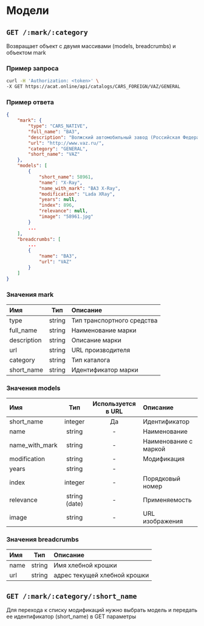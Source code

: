 # Модели

## `GET /:mark/:category`

Возвращает объект с двумя массивами (models, breadcrumbs) и объектом mark

### Пример запроса

```bash
curl -H 'Authorization: <token>' \
-X GET https://acat.online/api/catalogs/CARS_FOREIGN/VAZ/GENERAL
```

### Пример ответа

```json
{
    "mark": {
        "type": "CARS_NATIVE",
        "full_name": "ВАЗ",
        "description": "Волжский автомобильный завод (Российская Федерация, г.Тольятти)",
        "url": "http://www.vaz.ru/",
        "category": "GENERAL",
        "short_name": "VAZ"
    },
    "models": [
        {
            "short_name": 58961,
            "name": "X-Ray",
            "name_with_mark": "ВАЗ X-Ray",
            "modification": "Lada XRay",
            "years": null,
            "index": 896,
            "relevance": null,
            "image": "58961.jpg"
        }
        ...
    ],
    "breadcrumbs": [
        ...
        {
            "name": "ВАЗ",
            "url": "VAZ"
        }
    ]
}
```

### Значения mark

| Имя | Тип | Описание |
| :---- | :------: | :--------------- |
| type | string | Тип транспортного средства |
| full_name | string | Наименование марки |
| description | string | Описание марки |
| url | string | URL производителя |
| category | string | Тип каталога |
| short_name | string | Идентификатор марки |

### Значения models

| Имя | Тип | Используется в URL | Описание |
| :---- | :------: | :------: | :--------------- |
| short_name | integer | Да | Идентификатор |
| name | string | - | Наименование |
| name_with_mark | string | - | Наименование с маркой |
| modification | string | - | Модификация |
| years | string | - |  |
| index | integer | - | Порядковый номер |
| relevance | string (date) | - | Применяемость |
| image | string | - | URL изображения |

### Значения breadcrumbs

| Имя | Тип | Описание |
| :---- | :------: | :--------------- |
| name | string | Имя хлебной крошки |
| url | string | адрес текущей хлебной крошки |


## `GET /:mark/:category/:short_name`

Для перехода к списку модификаций нужно выбрать модель и передать ее идентификатор (short_name) в GET параметры